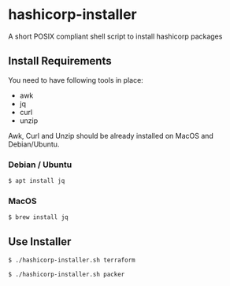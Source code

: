 # hashicorp-installer
A short POSIX compliant shell script to install hashicorp packages

## Install Requirements
You need to have following tools in place:
* awk
* jq
* curl
* unzip

Awk, Curl and Unzip should be already installed on MacOS and Debian/Ubuntu.

### Debian / Ubuntu
```sh
$ apt install jq
```

### MacOS
```sh
$ brew install jq
```

## Use Installer

```sh
$ ./hashicorp-installer.sh terraform

$ ./hashicorp-installer.sh packer
```
